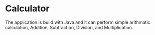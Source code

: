 # Calculator

The application is build with Java and it can perform simple arithmatic calculation, Addition, Subtraction, Division, and Multiplication.

